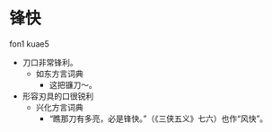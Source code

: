 



# 锋快
fon1 kuae5
+ 刀口非常锋利。
  * 如东方言词典
    - 这把镰刀～。
+ 形容刃具的口很锐利
  * 兴化方言词典
    - “瞧那刀有多亮，必是锋快。”（《三侠五义》七六）也作“风快”。
